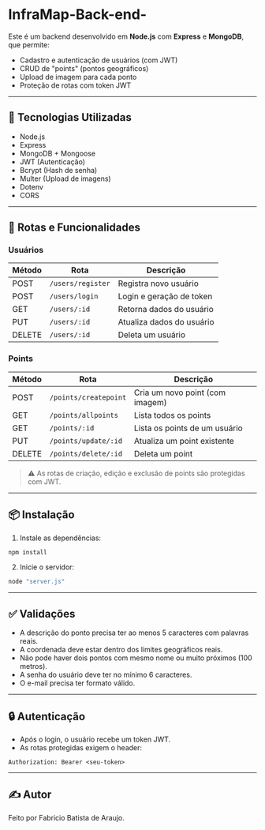 # InfraMap-Back-end-

Este é um backend desenvolvido em **Node.js** com **Express** e **MongoDB**, que permite:

- Cadastro e autenticação de usuários (com JWT)
- CRUD de "points" (pontos geográficos)
- Upload de imagem para cada ponto
- Proteção de rotas com token JWT

---

## 🧱 Tecnologias Utilizadas

- Node.js
- Express
- MongoDB + Mongoose
- JWT (Autenticação)
- Bcrypt (Hash de senha)
- Multer (Upload de imagens)
- Dotenv
- CORS

---

## 🔐 Rotas e Funcionalidades

### Usuários

| Método | Rota              | Descrição                 |
| ------ | ----------------- | ------------------------- |
| POST   | `/users/register` | Registra novo usuário     |
| POST   | `/users/login`    | Login e geração de token  |
| GET    | `/users/:id`      | Retorna dados do usuário  |
| PUT    | `/users/:id`      | Atualiza dados do usuário |
| DELETE | `/users/:id`      | Deleta um usuário         |

### Points

| Método | Rota                  | Descrição                       |
| ------ | --------------------- | ------------------------------- |
| POST   | `/points/createpoint` | Cria um novo point (com imagem) |
| GET    | `/points/allpoints`   | Lista todos os points           |
| GET    | `/points/:id`         | Lista os points de um usuário   |
| PUT    | `/points/update/:id`  | Atualiza um point existente     |
| DELETE | `/points/delete/:id`  | Deleta um point                 |

> ⚠️ As rotas de criação, edição e exclusão de points são protegidas com JWT.

---

## 📦 Instalação

1. Instale as dependências:

```bash
npm install
```

2. Inicie o servidor:

```bash
node "server.js"
```

---

## ✅ Validações

- A descrição do ponto precisa ter ao menos 5 caracteres com palavras reais.
- A coordenada deve estar dentro dos limites geográficos reais.
- Não pode haver dois pontos com mesmo nome ou muito próximos (100 metros).
- A senha do usuário deve ter no mínimo 6 caracteres.
- O e-mail precisa ter formato válido.

---

## 🔒 Autenticação

- Após o login, o usuário recebe um token JWT.
- As rotas protegidas exigem o header:

```http
Authorization: Bearer <seu-token>
```

---

## ✍️ Autor

Feito por Fabricio Batista de Araujo.
